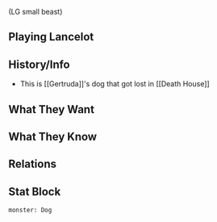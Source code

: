 (LG small beast)
## Playing Lancelot

## History/Info
- This is [[Gertruda]]'s dog that got lost in [[Death House]]

## What They Want

## What They Know

## Relations

## Stat Block

```statblock
monster: Dog
```
